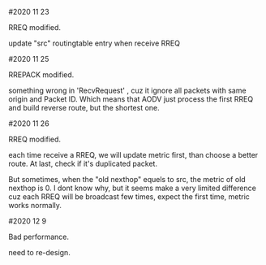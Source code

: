 #2020 11 23

RREQ modified.

update "src" routingtable entry when receive RREQ


#2020 11 25

RREPACK modified.

something wrong in  'RecvRequest' , cuz it ignore all packets with same origin and Packet ID.
 Which means that AODV just process the first RREQ and build reverse route, but the shortest one. 


#2020 11 26

RREQ modified.

each time receive a RREQ, we will update metric first, than choose a better route.
 At last, check if it's duplicated packet.

 But sometimes,  when the "old nexthop" equels to src, the metric of old nexthop is 0. I dont know why, 
  but it seems make a very limited difference cuz each RREQ will be broadcast few times, expect the first time, metric works normally.



#2020 12 9

Bad performance.

need to re-design.

